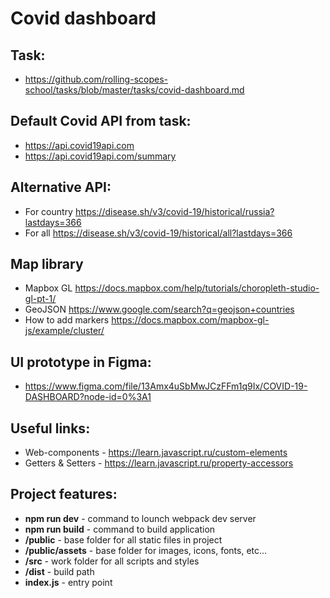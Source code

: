 # Covid dashboard
## Task:
* https://github.com/rolling-scopes-school/tasks/blob/master/tasks/covid-dashboard.md

## Default Covid API from task:
* https://api.covid19api.com
* https://api.covid19api.com/summary

## Alternative API:
* For country https://disease.sh/v3/covid-19/historical/russia?lastdays=366
* For all https://disease.sh/v3/covid-19/historical/all?lastdays=366

## Map library
* Mapbox GL https://docs.mapbox.com/help/tutorials/choropleth-studio-gl-pt-1/
* GeoJSON https://www.google.com/search?q=geojson+countries
* How to add markers https://docs.mapbox.com/mapbox-gl-js/example/cluster/

## UI prototype in Figma:
* https://www.figma.com/file/13Amx4uSbMwJCzFFm1q9Ix/COVID-19-DASHBOARD?node-id=0%3A1


## Useful links:
* Web-components - https://learn.javascript.ru/custom-elements
* Getters & Setters - https://learn.javascript.ru/property-accessors

## Project features:
* **npm run dev** - command to lounch webpack dev server
* **npm run build** - command to build application
* **/public** - base folder for all static files in project
* **/public/assets** - base folder for images, icons, fonts, etc...
* **/src** - work folder for all scripts and styles
* **/dist** - build path
* **index.js** - entry point
